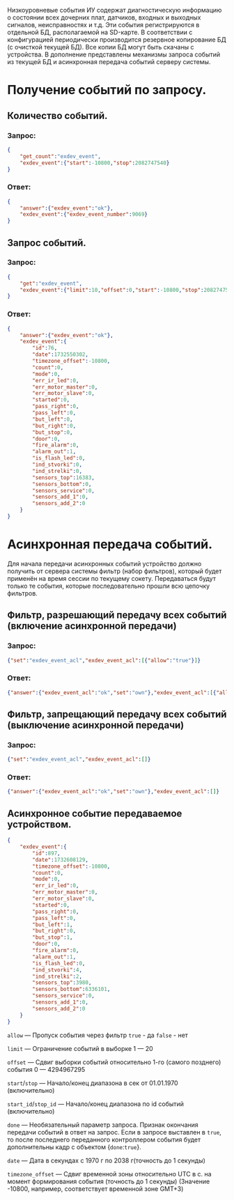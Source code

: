 Низкоуровневые события ИУ содержат диагностическую информацию о состоянии всех дочерних плат, датчиков, входных и выходных сигналов, неисправностях и т.д. Эти события регистрируются в отдельной БД, располагаемой на SD-карте. В соответствии с конфигурацией периодически производится резервное копирование БД (с очисткой текущей БД). Все копии БД могут быть скачаны с устройства. В дополнение представлены механизмы запроса событий из текущей БД и асинхронная передача событий серверу системы.

# Получение событий по запросу.
## Количество событий.
### Запрос:
```json
{
    "get_count":"exdev_event",
    "exdev_event":{"start":-10800,"stop":2082747540}
}
```

### Ответ:
```json
{
    "answer":{"exdev_event":"ok"},
    "exdev_event":{"exdev_event_number":9069}
}
```  
## Запрос событий.
### Запрос:
```json
{
    "get":"exdev_event",
    "exdev_event":{"limit":10,"offset":0,"start":-10800,"stop":2082747540}
}
```

### Ответ:
```json
{
    "answer":{"exdev_event":"ok"},
    "exdev_event":{ 
        "id":76,
        "date":1732550302,
        "timezone_offset":-10800,
        "count":0,
        "mode":0,
        "err_ir_led":0,
        "err_motor_master":0,
        "err_motor_slave":0,
        "started":0,
        "pass_right":0,
        "pass_left":0,
        "but_left":0,
        "but_right":0,
        "but_stop":0,
        "door":0,
        "fire_alarm":0,
        "alarm_out":1,
        "is_flash_led":0,
        "ind_stvorki":0,
        "ind_strelki":0,
        "sensors_top":16383,
        "sensors_bottom":0,
        "sensors_service":0,
        "sensors_add_1":0,
        "sensors_add_2":0
    }
}
```  
# Асинхронная передача событий.
Для начала передачи асинхронных событий устройство должно получить от сервера системы фильтр (набор фильтров), который будет применён на время сессии по текущему сокету. Передаваться будут только те события, которые последовательно прошли всю цепочку фильтров.

## Фильтр, разрешающий передачу всех событий (включение асинхронной передачи)
### Запрос:
```json
{"set":"exdev_event_acl","exdev_event_acl":[{"allow":"true"}]}
```  

### Ответ:
```json
{"answer":{"exdev_event_acl":"ok","set":"own"},"exdev_event_acl":[{"allow":"true"}]}
```  

## Фильтр, запрещающий передачу всех событий (выключение асинхронной передачи)
### Запрос:
```json
{"set":"exdev_event_acl","exdev_event_acl":[]}
```  

### Ответ:
```json
{"answer":{"exdev_event_acl":"ok","set":"own"},"exdev_event_acl":[]}
```  

## Асинхронное событие передаваемое устройством.

```json
{
    "exdev_event":{
        "id":897,
        "date":1732608129,
        "timezone_offset":-10800,
        "count":0,
        "mode":0,
        "err_ir_led":0,
        "err_motor_master":0,
        "err_motor_slave":0,
        "started":0,
        "pass_right":0,
        "pass_left":0,
        "but_left":1,
        "but_right":0,
        "but_stop":1,
        "door":0,
        "fire_alarm":0,
        "alarm_out":1,
        "is_flash_led":0,
        "ind_stvorki":4,
        "ind_strelki":2,
        "sensors_top":3980,
        "sensors_bottom":6336101,
        "sensors_service":0,
        "sensors_add_1":0,
        "sensors_add_2":0
    }
}
```  

`allow` — Пропуск события через фильтр
		`true` - да
		`false` - нет 

`limit` — Ограничение событий в выборке 1 — 20

`offset` — Сдвиг выборки событий относительно 1-го (самого позднего)  события 0 — 4294967295

`start`/`stop` — Начало/конец диапазона в сек от 01.01.1970 (включительно)

`start_id`/`stop_id` — Начало/конец диапазона по id событий  (включительно)

`done` — Необязательный параметр запроса. Признак окончания передачи событий в ответ на запрос. Если в запросе выставлен в `true`, то после последнего переданного контроллером события будет дополнительны кадр с объектом {`done`:`true`}.

`date` — Дата в секундах с 1970 г по 2038 г(точность до 1 секунды)

`timezone_offset` — Сдвиг временной зоны относительно UTC в с. на момент формирования события (точность до 1 секунды) (Значение -10800, например, соответствует временной зоне GMT+3)
